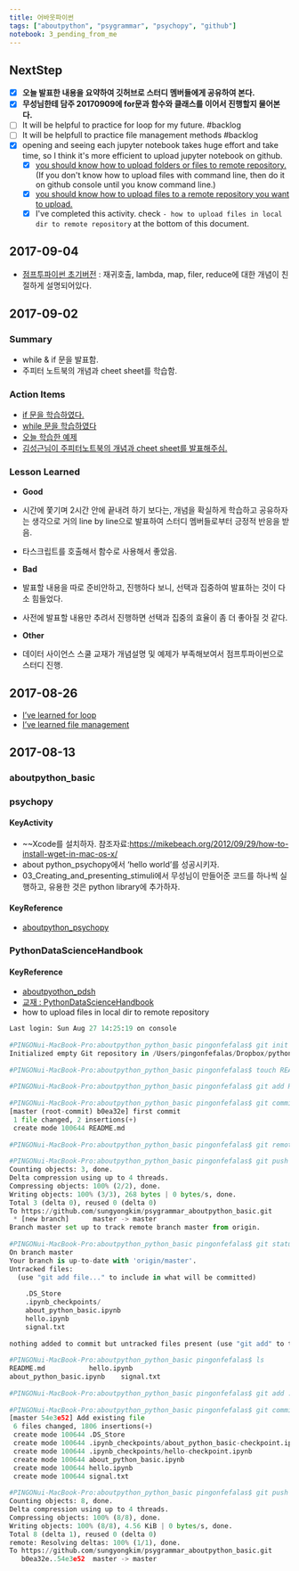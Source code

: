 ```yaml
---
title: 어바웃파이썬
tags: ["aboutpython", "psygrammar", "psychopy", "github"]
notebook: 3_pending_from_me
---
```


## NextStep

  * [x] **오늘 발표한 내용을 요약하여 깃허브로 스터디 멤버들에게 공유하여 본다.**
  * [x] **무성님한테 담주 20170909에 for문과 함수와 클래스를 이어서 진행할지 물어본다.**
  * [ ] It will be helpful to practice for loop for my future. #backlog
  * [ ] It will be helpfull to practice file management methods #backlog
  * [x] opening and seeing each jupyter notebook takes huge effort and take time, so I think it's more efficient to upload jupyter notebook on github.
    * [x] [you should know how to upload folders or files to remote repository.](https://help.github.com/articles/adding-a-file-to-a-repository-using-the-command-line/)(If you don't know how to upload files with command line, then do it on github console until you know command line.) 
    * [x] [you should know how to upload files to a remote repository you want to upload.](https://www.evernote.com/Home.action?login=true&prompt=none&authuser=1#n=c1bcab42-6c06-4d2e-aa13-a7034ba8d1a6&ses=4&sh=2&sds=5&)
    * [x] I've completed this activity. check `- how to upload files in local dir to remote repository` at the bottom of this document. 

## 2017-09-04

- [점프투파이썬 초기버전](https://wikidocs.net/90) : 재귀호출, lambda, map, filer, reduce에 대한 개념이 친절하게 설명되어있다.
  
## 2017-09-02

### Summary

- while & if 문을 발표함.
- 주피터 노트북의 개념과 cheet sheet를 학습함.


### Action Items

- [if 문을 학습하였다.](https://wikidocs.net/20)
- [while 문을 학습하였다](https://wikidocs.net/21)
- [오늘 학습한 예제](https://github.com/sungyongkim/psygrammar_aboutpython_basic/blob/master/aboutpython_basic_jumptopython_20170902.ipynb)
- [김성근님이 주피터노트북의 개념과 cheet sheet를 발표해주심.](https://github.com/sungyongkim/psygrammar_aboutpython_basic/blob/master/JupyterNotebook.ipynb)

### Lesson Learned

* **Good**
 * 시간에 쫓기며 2시간 안에 끝내려 하기 보다는, 개념을 확실하게 학습하고 공유하자는 생각으로 거의 line by line으로 발표하여 스터디 멤버들로부터 긍정적 반응을 받음.
 * 타스크립트를 호출해서 함수로 사용해서 좋았음.

* **Bad**
 * 발표할 내용을 따로 준비안하고, 진행하다 보니, 선택과 집중하여 발표하는 것이 다소 힘들었다.
  * 사전에 발표할 내용만 추려서 진행하면 선택과 집중의 효율이 좀 더 좋아질 것 같다.

* **Other**
 * 데이터 사이언스 스쿨 교재가 개념설명 및 예제가 부족해보여서 점프투파이썬으로 스터디 진행.




## 2017-08-26

  * [I’ve learned ](https://github.com/sungyongkim/psygrammar_aboutpython_basic/blob/master/about_python_basic.ipynb)[for loop](https://github.com/sungyongkim/psygrammar_aboutpython_basic/blob/master/about_python_basic.ipynb)
  * [I’ve learned file management](https://github.com/sungyongkim/psygrammar_aboutpython_psychopy/blob/master/aboutpython_psychopy/aboutpython_psychopy/setup.ipynb)

## 2017-08-13


### aboutpython_basic

### psychopy

#### KeyActivity

  * ~~Xcode를 설치하자. 참조자료:<https://mikebeach.org/2012/09/29/how-to-install-wget-in-mac-os-x/>
  * about python_psychopy에서 ‘hello world’를 성공시키자. 
  * 03_Creating_and_presenting_stimuli에서 무성님이 만들어준 코드를 하나씩 실행하고, 유용한 것은 python library에 추가하자. 

#### KeyReference

  * [aboutpython_psychopy](http://localhost:8891/notebooks/psygrammar/aboutpython_psychopy-master/aboutpython_psychopy.ipynb)

### PythonDataScienceHandbook

#### KeyReference

  * [aboutpyothon_pdsh](http://localhost:8890/notebooks/psygrammar/aboutpython_pdsh/aboutpython_pdsh.ipynb)
  * [교재 : PythonDataScienceHandbook](https://github.com/jakevdp/PythonDataScienceHandbook)
  * how to upload files in local dir to remote repository
```python
Last login: Sun Aug 27 14:25:19 on console  
  
#PINGONui-MacBook-Pro:aboutpython_python_basic pingonfefalas$ git init  
Initialized empty Git repository in /Users/pingonfefalas/Dropbox/python/psygrammar/aboutpython_python_basic/.git/  
  
#PINGONui-MacBook-Pro:aboutpython_python_basic pingonfefalas$ touch README.md  
  
#PINGONui-MacBook-Pro:aboutpython_python_basic pingonfefalas$ git add README.md  
  
#PINGONui-MacBook-Pro:aboutpython_python_basic pingonfefalas$ git commit -m "first commit"  
[master (root-commit) b0ea32e] first commit  
 1 file changed, 2 insertions(+)  
 create mode 100644 README.md  
  
#PINGONui-MacBook-Pro:aboutpython_python_basic pingonfefalas$ git remote add origin https://github.com/sungyongkim/psygrammar_aboutpython_basic.git  
  
#PINGONui-MacBook-Pro:aboutpython_python_basic pingonfefalas$ git push -u origin master  
Counting objects: 3, done.  
Delta compression using up to 4 threads.  
Compressing objects: 100% (2/2), done.  
Writing objects: 100% (3/3), 268 bytes | 0 bytes/s, done.  
Total 3 (delta 0), reused 0 (delta 0)  
To https://github.com/sungyongkim/psygrammar_aboutpython_basic.git  
 * [new branch]      master -> master  
Branch master set up to track remote branch master from origin.  
  
#PINGONui-MacBook-Pro:aboutpython_python_basic pingonfefalas$ git status  
On branch master  
Your branch is up-to-date with 'origin/master'.  
Untracked files:  
  (use "git add file..." to include in what will be committed)  
  
    .DS_Store  
    .ipynb_checkpoints/  
    about_python_basic.ipynb  
    hello.ipynb  
    signal.txt  
  
nothing added to commit but untracked files present (use "git add" to track)  
  
#PINGONui-MacBook-Pro:aboutpython_python_basic pingonfefalas$ ls  
README.md           hello.ipynb  
about_python_basic.ipynb    signal.txt  
  
#PINGONui-MacBook-Pro:aboutpython_python_basic pingonfefalas$ git add .  
  
#PINGONui-MacBook-Pro:aboutpython_python_basic pingonfefalas$ git commit -m "Add existing file"  
[master 54e3e52] Add existing file  
 6 files changed, 1806 insertions(+)  
 create mode 100644 .DS_Store  
 create mode 100644 .ipynb_checkpoints/about_python_basic-checkpoint.ipynb  
 create mode 100644 .ipynb_checkpoints/hello-checkpoint.ipynb  
 create mode 100644 about_python_basic.ipynb  
 create mode 100644 hello.ipynb  
 create mode 100644 signal.txt  
  
#PINGONui-MacBook-Pro:aboutpython_python_basic pingonfefalas$ git push origin  
Counting objects: 8, done.  
Delta compression using up to 4 threads.  
Compressing objects: 100% (8/8), done.  
Writing objects: 100% (8/8), 4.56 KiB | 0 bytes/s, done.  
Total 8 (delta 1), reused 0 (delta 0)  
remote: Resolving deltas: 100% (1/1), done.  
To https://github.com/sungyongkim/psygrammar_aboutpython_basic.git  
   b0ea32e..54e3e52  master -> master  
```
